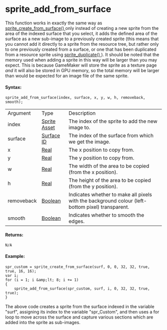 # sprite_add_from_surface

This function works in exactly the same way as [
sprite_create_from_surface() ](sprite_create_from_surface) only
instead of creating a new sprite from the area of the indexed surface
that you select, it adds the defined area of the surface as a new
sub-image to a previously created sprite (this means that you cannot add
it directly to a sprite from the resource tree, but rather only to one
previously created from a surface, or one that has been duplicated from
a resource sprite using [ sprite_duplicate() ](sprite_duplicate) ).
It should be noted that the memory used when adding a sprite in this way
will be larger than you may expect. This is because GameMaker will store
the sprite as a texture page *and* it will also be stored in GPU memory,
so the total memory will be larger than would be expected for an image
file of the same sprite.

#### Syntax:

``` gml
sprite_add_from_surface(index, surface, x, y, w, h, removeback, smooth);
```

|            |                                                                                                        |                                                                                                  |
|------------|--------------------------------------------------------------------------------------------------------|--------------------------------------------------------------------------------------------------|
| Argument   | Type                                                                                                   | Description                                                                                      |
| index      |  [Sprite Asset](../../../../../../The_Asset_Editors/Sprites)                                       | The index of the sprite to add the new image to.                                                 |
| surface    |  [Surface ID](../../../../../../GameMaker_Language/GML_Reference/Drawing/Surfaces/surface_create)  | The index of the surface from which we get the image.                                            |
| x          |  [Real](../../../../../../GameMaker_Language/GML_Overview/Data_Types)                              | The x position to copy from.                                                                     |
| y          |  [Real](../../../../../../GameMaker_Language/GML_Overview/Data_Types)                              | The y position to copy from.                                                                     |
| w          |  [Real](../../../../../../GameMaker_Language/GML_Overview/Data_Types)                              | The width of the area to be copied (from the x position).                                        |
| h          |  [Real](../../../../../../GameMaker_Language/GML_Overview/Data_Types)                              | The height of the area to be copied (from the y position).                                       |
| removeback |  [Boolean](../../../../../../GameMaker_Language/GML_Overview/Data_Types)                           | Indicates whether to make all pixels with the background colour (left-bottom pixel) transparent. |
| smooth     |  [Boolean](../../../../../../GameMaker_Language/GML_Overview/Data_Types)                           | Indicates whether to smooth the edges.                                                           |

#### Returns:

``` gml
N/A
```

#### Example:

``` gml
spr_custom = sprite_create_from_surface(surf, 0, 0, 32, 32, true, true, 16, 16);
var i;
for (i = 1; i &amp;lt; 8; i += 1)
{
    sprite_add_from_surface(spr_custom, surf, i, 0, 32, 32, true, true);
}
```

The above code creates a sprite from the surface indexed in the variable
"surf", assigning its index to the variable "spr_Custom", and then uses
a for loop to move across the surface and capture various sections which
are added into the sprite as sub-images.
